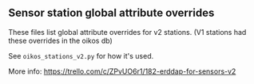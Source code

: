 Sensor station global attribute overrides
---

These files list global attribute overrides for v2 stations. (V1 stations had these overrides in the oikos db)

See `oikos_stations_v2.py` for how it's used.

More info: https://trello.com/c/ZPvUO6r1/182-erddap-for-sensors-v2
